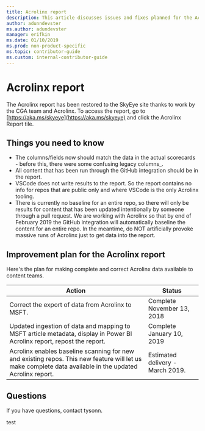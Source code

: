 ```yaml
---
title: Acrolinx report
description: This article discusses issues and fixes planned for the Acrolinx report. 
author: adunndevster
ms.author: adundevster
manager: erifkin
ms.date: 01/10/2019
ms.prod: non-product-specific
ms.topic: contributor-guide
ms.custom: internal-contributor-guide
---
```

# Acrolinx report

The Acrolinx report has been restored to the SkyEye site thanks to work by the CGA team and Acrolinx. To access the report, go to [https://aka.ms/skyeye](https://aka.ms/skyeye) and click the Acrolinx Report tile. 

## Things you need to know
- The columns/fields now should match the data in the actual scorecards - before this, there were some confusing legacy columns_.
- All content that has been run through the GitHub integration should be in the report.
- VSCode does not write results to the report. So the report contains no info for repos that are public only and where VSCode is the only Acrolinx tooling.
- There is currently no baseline for an entire repo, so there will only be results for content that has been updated intentionally by someone through a pull request. We are working with Acrolinx so that by end of February 2019 the GitHub integration will automatically baseline the content for an entire repo. In the meantime, do NOT artificially provoke massive runs of Acrolinx just to get data into the report.
 
## Improvement plan for the Acrolinx report

Here's the plan for making complete and correct Acrolinx data available to content teams.

| Action | Status |
|---|---|
| Correct the export of data from Acrolinx to MSFT. | Complete November 13, 2018 |
| Updated ingestion of data and mapping to MSFT article metadata, display in Power BI Acrolinx report, repost the report. | Complete January 10, 2019 |
| Acrolinx enables baseline scanning for new and existing repos. This new feature will let us make complete data available in the updated Acrolinx report. | Estimated delivery - March 2019. |

## Questions

If you have questions, contact tysonn.

test
